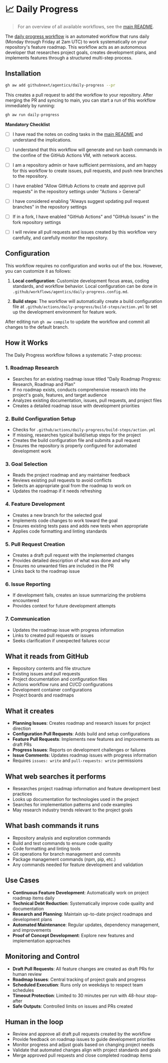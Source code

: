 # 📈 Daily Progress

> For an overview of all available workflows, see the [main README](../README.md).

The [daily progress workflow](../workflows/daily-progress.md?plain=1) is an automated workflow that runs daily (Monday through Friday at 2am UTC) to work systematically on your repository's feature roadmap. This workflow acts as an autonomous developer that researches project goals, creates development plans, and implements features through a structured multi-step process.

## Installation

```bash
gh aw add githubnext/agentics/daily-progress --pr
```

This creates a pull request to add the workflow to your repository. After merging the PR and syncing to main, you can start a run of this workflow immediately by running:

```bash
gh aw run daily-progress
```

**Mandatory Checklist**

* [ ] I have read the notes on coding tasks in the [main README](../README.md) and understand the implications.

* [ ] I understand that this workflow will generate and run bash commands in the confine of the GitHub Actions VM, with network access.

* [ ] I am a repository admin or have sufficient permissions, and am happy for this workflow to create issues, pull requests, and push new branches to the repository.

* [ ] I have enabled "Allow GitHub Actions to create and approve pull requests" in the repository settings under "Actions > General"

* [ ] I have considered enabling "Always suggest updating pull request branches" in the repository settings

* [ ] If in a fork, I have enabled "GitHub Actions" and "GitHub Issues" in the fork repository settings

* [ ] I will review all pull requests and issues created by this workflow very carefully, and carefully monitor the repository.

## Configuration

This workflow requires no configuration and works out of the box. However, you can customize it as follows:

1. **Local configuration**: Customize development focus areas, coding standards, and workflow behavior. Local configuration can be done in `.github/workflows/agentics/daily-progress.config.md`.

2. **Build steps**: The workflow will automatically create a build configuration file at `.github/actions/daily-progress/build-steps/action.yml` to set up the development environment for feature work.

After editing run `gh aw compile` to update the workflow and commit all changes to the default branch.

## How it Works

The Daily Progress workflow follows a systematic 7-step process:

### 1. Roadmap Research
- Searches for an existing roadmap issue titled "Daily Roadmap Progress: Research, Roadmap and Plan"
- If no roadmap exists, conducts comprehensive research into the project's goals, features, and target audience
- Analyzes existing documentation, issues, pull requests, and project files
- Creates a detailed roadmap issue with development priorities

### 2. Build Configuration Setup
- Checks for `.github/actions/daily-progress/build-steps/action.yml`
- If missing, researches typical build/setup steps for the project
- Creates the build configuration file and submits a pull request
- Ensures the repository is properly configured for automated development work

### 3. Goal Selection
- Reads the project roadmap and any maintainer feedback
- Reviews existing pull requests to avoid conflicts
- Selects an appropriate goal from the roadmap to work on
- Updates the roadmap if it needs refreshing

### 4. Feature Development
- Creates a new branch for the selected goal
- Implements code changes to work toward the goal
- Ensures existing tests pass and adds new tests when appropriate
- Applies code formatting and linting standards

### 5. Pull Request Creation
- Creates a draft pull request with the implemented changes
- Provides detailed description of what was done and why
- Ensures no unwanted files are included in the PR
- Links back to the roadmap issue

### 6. Issue Reporting
- If development fails, creates an issue summarizing the problems encountered
- Provides context for future development attempts

### 7. Communication
- Updates the roadmap issue with progress information
- Links to created pull requests or issues
- Seeks clarification if unexpected failures occur

## What it reads from GitHub

- Repository contents and file structure
- Existing issues and pull requests
- Project documentation and configuration files
- Actions workflow runs and CI/CD configurations
- Development container configurations
- Project boards and roadmaps

## What it creates

- **Planning Issues**: Creates roadmap and research issues for project direction
- **Configuration Pull Requests**: Adds build and setup configurations
- **Feature Pull Requests**: Implements new features and improvements as draft PRs
- **Progress Issues**: Reports on development challenges or failures
- **Issue Comments**: Updates roadmap issues with progress information
- Requires `issues: write` and `pull-requests: write` permissions

## What web searches it performs

- Researches project roadmap information and feature development best practices
- Looks up documentation for technologies used in the project
- Searches for implementation patterns and code examples
- May research industry trends relevant to the project goals

## What bash commands it runs

- Repository analysis and exploration commands
- Build and test commands to ensure code quality
- Code formatting and linting tools
- Git operations for branch management and commits
- Package management commands (npm, pip, etc.)
- Any commands needed for feature development and validation

## Use Cases

- **Continuous Feature Development**: Automatically work on project roadmap items daily
- **Technical Debt Reduction**: Systematically improve code quality and documentation
- **Research and Planning**: Maintain up-to-date project roadmaps and development plans
- **Automated Maintenance**: Regular updates, dependency management, and improvements
- **Proof of Concept Development**: Explore new features and implementation approaches

## Monitoring and Control

- **Draft Pull Requests**: All feature changes are created as draft PRs for human review
- **Roadmap Issues**: Central tracking of project goals and progress
- **Scheduled Execution**: Runs only on weekdays to respect team schedules
- **Timeout Protection**: Limited to 30 minutes per run with 48-hour stop-after
- **Safe Outputs**: Controlled limits on issues and PRs created

## Human in the loop

- Review and approve all draft pull requests created by the workflow
- Provide feedback on roadmap issues to guide development priorities  
- Monitor progress and adjust goals based on changing project needs
- Validate that automated changes align with project standards and goals
- Merge approved pull requests and close completed roadmap items